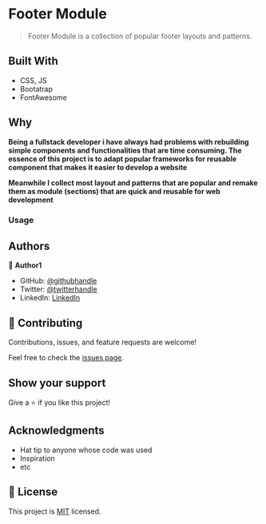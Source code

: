
# Footer Module

> Footer Module is a collection of popular footer layouts and patterns.


## Built With

- CSS, JS
- Bootatrap
- FontAwesome


## Why

**Being a fullstack developer i have always had problems with rebuilding simple components and functionalities that are time consuming. The essence of this project is to adapt popular frameworks for reusable component that makes it easier to develop a website**

**Meanwhile I collect most layout and patterns that are popular and remake them as module (sections) that are quick and reusable for web development**


### Usage





## Authors

👤 **Author1**

- GitHub: [@githubhandle](https://github.com/Chassis360)
- Twitter: [@twitterhandle](https://twitter.com/devsam247)
- LinkedIn: [LinkedIn](https://www.linkedin.com/in/sam-bello-327632142/)



## 🤝 Contributing

Contributions, issues, and feature requests are welcome!

Feel free to check the [issues page](../../issues/).

## Show your support

Give a ⭐️ if you like this project!

## Acknowledgments

- Hat tip to anyone whose code was used
- Inspiration
- etc

## 📝 License

This project is [MIT](./MIT.md) licensed.

